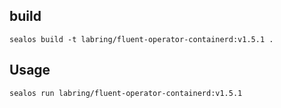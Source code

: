 ## build

```
sealos build -t labring/fluent-operator-containerd:v1.5.1 .
```

## Usage
```
sealos run labring/fluent-operator-containerd:v1.5.1
```
